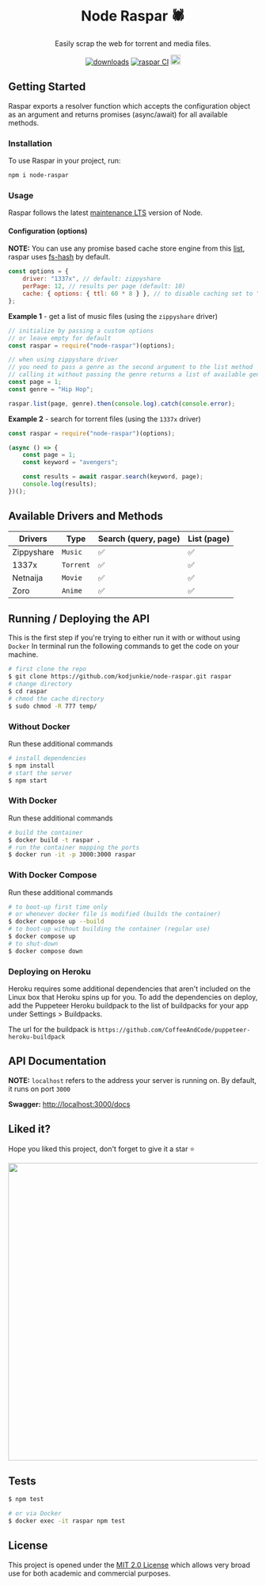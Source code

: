 <div align="center">

<h1>Node Raspar 🕷️</h1>

Easily scrap the web for torrent and media files.

[![downloads](https://img.shields.io/npm/dt/node-raspar.svg)](https://www.npmjs.com/package/node-raspar) [![raspar CI](https://github.com/kodjunkie/node-raspar/actions/workflows/node.js.yml/badge.svg?branch=master)](https://github.com/kodjunkie/node-raspar/actions/workflows/node.js.yml) <a href="https://github.com/kodjunkie/node-raspar/blob/master/LICENSE"><img src="https://img.shields.io/badge/license-MIT-yellow.svg" alt="License: MIT" height="20"></a>

</div>

## Getting Started

Raspar exports a resolver function which accepts the configuration object as an argument and returns promises (async/await) for all available methods.

### Installation

To use Raspar in your project, run:

```bash
npm i node-raspar
```

### Usage

Raspar follows the latest [maintenance LTS](https://github.com/nodejs/Release#release-schedule) version of Node.

#### Configuration (options)

**NOTE:** You can use any promise based cache store engine from this [list](https://github.com/BryanDonovan/node-cache-manager#store-engines), raspar uses [fs-hash](https://github.com/rolandstarke/node-cache-manager-fs-hash) by default.

```javascript
const options = {
	driver: "1337x", // default: zippyshare
	perPage: 12, // results per page (default: 10)
	cache: { options: { ttl: 60 * 8 } }, // to disable caching set to "false"
};
```

**Example 1** - get a list of music files (using the `zippyshare` driver)

```javascript
// initialize by passing a custom options
// or leave empty for default
const raspar = require("node-raspar")(options);

// when using zippyshare driver
// you need to pass a genre as the second argument to the list method
// calling it without passing the genre returns a list of available genres
const page = 1;
const genre = "Hip Hop";

raspar.list(page, genre).then(console.log).catch(console.error);
```

**Example 2** - search for torrent files (using the `1337x` driver)

```javascript
const raspar = require("node-raspar")(options);

(async () => {
	const page = 1;
	const keyword = "avengers";

	const results = await raspar.search(keyword, page);
	console.log(results);
})();
```

## Available Drivers and Methods

| Drivers    | Type      | Search (query, page) | List (page)        |
| ---------- | --------- | -------------------- | ------------------ |
| Zippyshare | `Music`   | :white_check_mark:   | :white_check_mark: |
| 1337x      | `Torrent` | :white_check_mark:   | :white_check_mark: |
| Netnaija   | `Movie`   | :white_check_mark:   | :white_check_mark: |
| Zoro       | `Anime`   | :white_check_mark:   | :white_check_mark: |

## Running / Deploying the API

This is the first step if you're trying to either run it with or without using `Docker`
In terminal run the following commands to get the code on your machine.

```bash
# first clone the repo
$ git clone https://github.com/kodjunkie/node-raspar.git raspar
# change directory
$ cd raspar
# chmod the cache directory
$ sudo chmod -R 777 temp/
```

### Without Docker

Run these additional commands

```bash
# install dependencies
$ npm install
# start the server
$ npm start
```

### With Docker

Run these additional commands

```bash
# build the container
$ docker build -t raspar .
# run the container mapping the ports
$ docker run -it -p 3000:3000 raspar
```

### With Docker Compose

Run these additional commands

```bash
# to boot-up first time only
# or whenever docker file is modified (builds the container)
$ docker compose up --build
# to boot-up without building the container (regular use)
$ docker compose up
# to shut-down
$ docker compose down
```

### Deploying on Heroku

Heroku requires some additional dependencies that aren't included on the Linux box that Heroku spins up for you.
To add the dependencies on deploy, add the Puppeteer Heroku buildpack to the list of buildpacks for your app under Settings > Buildpacks.

The url for the buildpack is `https://github.com/CoffeeAndCode/puppeteer-heroku-buildpack`

## API Documentation

**NOTE:** `localhost` refers to the address your server is running on. By default, it runs on port `3000`

**Swagger:** [http://localhost:3000/docs](http://localhost:3000/docs)

## Liked it?

Hope you liked this project, don't forget to give it a star ⭐

<div align="center">
  <a href="https://starchart.cc/kodjunkie/node-raspar">
    <img src="https://starchart.cc/kodjunkie/node-raspar.svg" width="600px">
  </a>
</div>

## Tests

```bash
$ npm test

# or via Docker
$ docker exec -it raspar npm test
```

## License

This project is opened under the [MIT 2.0 License](https://github.com/kodjunkie/node-raspar/blob/master/LICENSE) which allows very broad use for both academic and commercial purposes.
